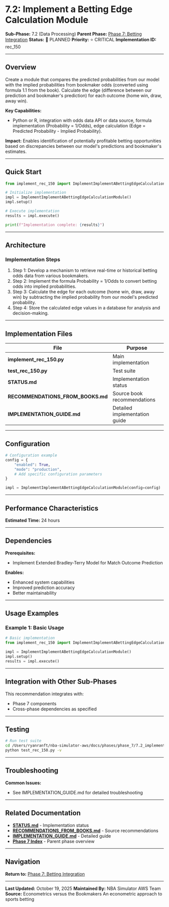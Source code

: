 # 7.2: Implement a Betting Edge Calculation Module

**Sub-Phase:** 7.2 (Data Processing)
**Parent Phase:** [Phase 7: Betting Integration](../PHASE_7_INDEX.md)
**Status:** 🔵 PLANNED
**Priority:** ⭐ CRITICAL
**Implementation ID:** rec_150

---

## Overview

Create a module that compares the predicted probabilities from our model with the implied probabilities from bookmaker odds (converted using formula 1.1 from the book). Calculate the edge (difference between our prediction and bookmaker's prediction) for each outcome (home win, draw, away win).

**Key Capabilities:**
- Python or R, integration with odds data API or data source, formula implementation (Probability = 1/Odds), edge calculation (Edge = Predicted Probability - Implied Probability).

**Impact:**
Enables identification of potentially profitable betting opportunities based on discrepancies between our model's predictions and bookmaker's estimates.

---

## Quick Start

```python
from implement_rec_150 import ImplementImplementABettingEdgeCalculationModule

# Initialize implementation
impl = ImplementImplementABettingEdgeCalculationModule()
impl.setup()

# Execute implementation
results = impl.execute()

print(f"Implementation complete: {results}")
```

---

## Architecture

### Implementation Steps

1. Step 1: Develop a mechanism to retrieve real-time or historical betting odds data from various bookmakers.
2. Step 2: Implement the formula Probability = 1/Odds to convert betting odds into implied probabilities.
3. Step 3: Calculate the edge for each outcome (home win, draw, away win) by subtracting the implied probability from our model's predicted probability.
4. Step 4: Store the calculated edge values in a database for analysis and decision-making.

---

## Implementation Files

| File | Purpose |
|------|---------|
| **implement_rec_150.py** | Main implementation |
| **test_rec_150.py** | Test suite |
| **STATUS.md** | Implementation status |
| **RECOMMENDATIONS_FROM_BOOKS.md** | Source book recommendations |
| **IMPLEMENTATION_GUIDE.md** | Detailed implementation guide |

---

## Configuration

```python
# Configuration example
config = {
    "enabled": True,
    "mode": "production",
    # Add specific configuration parameters
}

impl = ImplementImplementABettingEdgeCalculationModule(config=config)
```

---

## Performance Characteristics

**Estimated Time:** 24 hours

---

## Dependencies

**Prerequisites:**
- Implement Extended Bradley-Terry Model for Match Outcome Prediction

**Enables:**
- Enhanced system capabilities
- Improved prediction accuracy
- Better maintainability

---

## Usage Examples

### Example 1: Basic Usage

```python
# Basic implementation
from implement_rec_150 import ImplementImplementABettingEdgeCalculationModule

impl = ImplementImplementABettingEdgeCalculationModule()
impl.setup()
results = impl.execute()
```

---

## Integration with Other Sub-Phases

This recommendation integrates with:
- Phase 7 components
- Cross-phase dependencies as specified

---

## Testing

```bash
# Run test suite
cd /Users/ryanranft/nba-simulator-aws/docs/phases/phase_7/7.2_implement_a_betting_edge_calculation_module
python test_rec_150.py -v
```

---

## Troubleshooting

**Common Issues:**
- See IMPLEMENTATION_GUIDE.md for detailed troubleshooting

---

## Related Documentation

- **[STATUS.md](STATUS.md)** - Implementation status
- **[RECOMMENDATIONS_FROM_BOOKS.md](RECOMMENDATIONS_FROM_BOOKS.md)** - Source recommendations
- **[IMPLEMENTATION_GUIDE.md](IMPLEMENTATION_GUIDE.md)** - Detailed guide
- **[Phase 7 Index](../PHASE_7_INDEX.md)** - Parent phase overview

---

## Navigation

**Return to:** [Phase 7: Betting Integration](../PHASE_7_INDEX.md)

---

**Last Updated:** October 19, 2025
**Maintained By:** NBA Simulator AWS Team
**Source:** Econometrics versus the Bookmakers An econometric approach to sports betting
